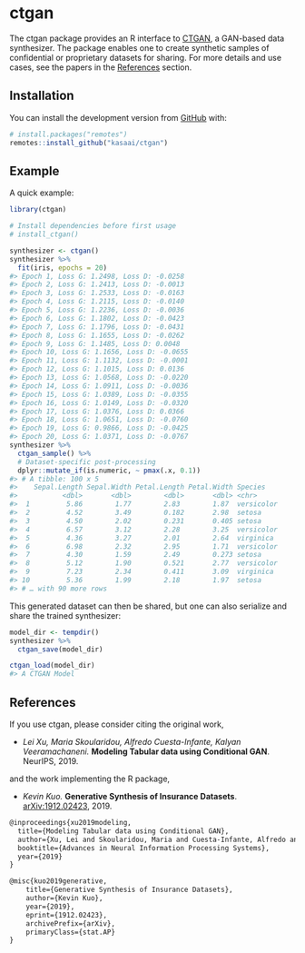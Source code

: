 
<!-- README.md is generated from README.Rmd. Please edit that file -->

# ctgan

<!-- badges: start -->

<!-- badges: end -->

The ctgan package provides an R interface to
[CTGAN](https://github.com/DAI-Lab/CTGAN), a GAN-based data synthesizer.
The package enables one to create synthetic samples of confidential or
proprietary datasets for sharing. For more details and use cases, see
the papers in the [References](#references) section.

## Installation

You can install the development version from
[GitHub](https://github.com/) with:

``` r
# install.packages("remotes")
remotes::install_github("kasaai/ctgan")
```

## Example

A quick example:

``` r
library(ctgan)

# Install dependencies before first usage
# install_ctgan()

synthesizer <- ctgan()
synthesizer %>% 
  fit(iris, epochs = 20)
#> Epoch 1, Loss G: 1.2498, Loss D: -0.0258
#> Epoch 2, Loss G: 1.2413, Loss D: -0.0013
#> Epoch 3, Loss G: 1.2533, Loss D: -0.0163
#> Epoch 4, Loss G: 1.2115, Loss D: -0.0140
#> Epoch 5, Loss G: 1.2236, Loss D: -0.0036
#> Epoch 6, Loss G: 1.1802, Loss D: -0.0423
#> Epoch 7, Loss G: 1.1796, Loss D: -0.0431
#> Epoch 8, Loss G: 1.1655, Loss D: -0.0262
#> Epoch 9, Loss G: 1.1485, Loss D: 0.0048
#> Epoch 10, Loss G: 1.1656, Loss D: -0.0655
#> Epoch 11, Loss G: 1.1132, Loss D: -0.0001
#> Epoch 12, Loss G: 1.1015, Loss D: 0.0136
#> Epoch 13, Loss G: 1.0568, Loss D: -0.0220
#> Epoch 14, Loss G: 1.0911, Loss D: -0.0036
#> Epoch 15, Loss G: 1.0389, Loss D: -0.0355
#> Epoch 16, Loss G: 1.0149, Loss D: -0.0320
#> Epoch 17, Loss G: 1.0376, Loss D: 0.0366
#> Epoch 18, Loss G: 1.0651, Loss D: -0.0760
#> Epoch 19, Loss G: 0.9866, Loss D: -0.0425
#> Epoch 20, Loss G: 1.0371, Loss D: -0.0767
synthesizer %>% 
  ctgan_sample() %>% 
  # Dataset-specific post-processing
  dplyr::mutate_if(is.numeric, ~ pmax(.x, 0.1))
#> # A tibble: 100 x 5
#>    Sepal.Length Sepal.Width Petal.Length Petal.Width Species   
#>           <dbl>       <dbl>        <dbl>       <dbl> <chr>     
#>  1         5.86        1.77        2.83        1.87  versicolor
#>  2         4.52        3.49        0.182       2.98  setosa    
#>  3         4.50        2.02        0.231       0.405 setosa    
#>  4         6.57        3.12        2.28        3.25  versicolor
#>  5         4.36        3.27        2.01        2.64  virginica 
#>  6         6.98        2.32        2.95        1.71  versicolor
#>  7         4.30        1.59        2.49        0.273 setosa    
#>  8         5.12        1.90        0.521       2.77  versicolor
#>  9         7.23        2.34        0.411       3.09  virginica 
#> 10         5.36        1.99        2.18        1.97  setosa    
#> # … with 90 more rows
```

This generated dataset can then be shared, but one can also serialize
and share the trained synthesizer:

``` r
model_dir <- tempdir()
synthesizer %>% 
  ctgan_save(model_dir)

ctgan_load(model_dir)
#> A CTGAN Model
```

## References

If you use ctgan, please consider citing the original work,

  - *Lei Xu, Maria Skoularidou, Alfredo Cuesta-Infante, Kalyan
    Veeramachaneni.* **Modeling Tabular data using Conditional GAN**.
    NeurIPS, 2019.

and the work implementing the R package,

  - *Kevin Kuo.* **Generative Synthesis of Insurance Datasets**.
    [arXiv:1912.02423](https://arxiv.org/abs/1912.02423), 2019.

<!-- end list -->

``` latex
@inproceedings{xu2019modeling,
  title={Modeling Tabular data using Conditional GAN},
  author={Xu, Lei and Skoularidou, Maria and Cuesta-Infante, Alfredo and Veeramachaneni, Kalyan},
  booktitle={Advances in Neural Information Processing Systems},
  year={2019}
}

@misc{kuo2019generative,
    title={Generative Synthesis of Insurance Datasets},
    author={Kevin Kuo},
    year={2019},
    eprint={1912.02423},
    archivePrefix={arXiv},
    primaryClass={stat.AP}
}
```
